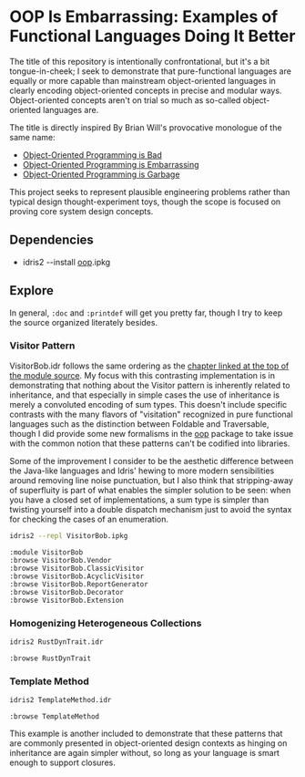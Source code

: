 # OOP Is Embarrassing: Examples of Functional Languages Doing It Better

The title of this repository is intentionally confrontational, but it's a bit tongue-in-cheek; I
seek to demonstrate that pure-functional languages are equally or more capable than mainstream
object-oriented languages in clearly encoding object-oriented concepts in precise and modular ways.
Object-oriented concepts aren't on trial so much as so-called object-oriented languages are.

The title is directly inspired By Brian Will's provocative monologue of the same name:
* [Object-Oriented Programming is Bad](https://www.youtube.com/watch?v=QM1iUe6IofM)
* [Object-Oriented Programming is Embarrassing](https://www.youtube.com/watch?v=IRTfhkiAqPw)
* [Object-Oriented Programming is Garbage](https://www.youtube.com/watch?v=V6VP-2aIcSc)

This project seeks to represent plausible engineering problems rather than typical design
thought-experiment toys, though the scope is focused on proving core system design concepts.


## Dependencies

* idris2 --install [oop](https://github.com/alrunner4/idris2-oop).ipkg

## Explore

In general, `:doc` and `:printdef` will get you pretty far, though I try to keep the source
organized literately besides.

### Visitor Pattern
VisitorBob.idr follows the same ordering as the [chapter linked at the top of the module source](
https://web.archive.org/web/20151022084246/http://objectmentor.com/resources/articles/visitor.pdf).
My focus with this contrasting implementation is in demonstrating that nothing about the Visitor
pattern is inherently related to inheritance, and that especially in simple cases the use of
inheritance is merely a convoluted encoding of sum types. This doesn't include specific contrasts
with the many flavors of "visitation" recognized in pure functional languages such as the
distinction between Foldable and Traversable, though I did provide some new formalisms in the
[oop](https://github.com/alrunner4/idris2-oop) package to take issue with the common notion that
these patterns can't be codified into libraries.

Some of the improvement I consider to be the aesthetic difference between the Java-like languages
and Idris' hewing to more modern sensibilities around removing line noise punctuation, but I also
think that stripping-away of superfluity is part of what enables the simpler solution to be seen:
when you have a closed set of implementations, a sum type is simpler than twisting yourself into a
double dispatch mechanism just to avoid the syntax for checking the cases of an enumeration.

```bash
idris2 --repl VisitorBob.ipkg
```
```
:module VisitorBob
:browse VisitorBob.Vendor
:browse VisitorBob.ClassicVisitor
:browse VisitorBob.AcyclicVisitor
:browse VisitorBob.ReportGenerator
:browse VisitorBob.Decorator
:browse VisitorBob.Extension
```

### Homogenizing Heterogeneous Collections
```bash
idris2 RustDynTrait.idr
```
```
:browse RustDynTrait
```

### Template Method

```bash
idris2 TemplateMethod.idr
```
```
:browse TemplateMethod
```
This example is another included to demonstrate that these patterns that are commonly presented in
object-oriented design contexts as hinging on inheritance are again simpler without, so long as your
language is smart enough to support closures.
